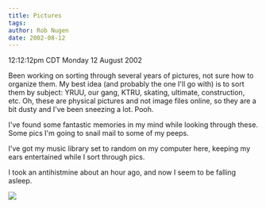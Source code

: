 ```yaml
---
title: Pictures
tags: 
author: Rob Nugen
date: 2002-08-12
---
```


<p class=date>12:12:12pm CDT Monday 12 August 2002</p>

<p>Been working on sorting through several years of pictures, not sure
how to organize them.  My best idea (and probably the one I'll go
with) is to sort them by subject: YRUU, our gang, KTRU, skating,
ultimate, construction, etc.  Oh, these are physical pictures and not
image files online, so they are a bit dusty and I've been sneezing a
lot.  Pooh.</p>

<p>I've found some fantastic memories in my mind while looking through
these.  Some pics I'm going to snail mail to some of my peeps.</p>

<p>I've got my music library set to random on my computer here,
keeping my ears entertained while I sort through pics.</p>

<p>I took an antihistmine about an hour ago, and now I seem to be
falling asleep.</p>

<p><img src="/images/rob/wL-ROB.gif"/></p>
